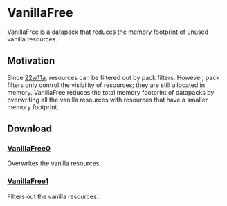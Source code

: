 # VanillaFree

VanillaFree is a datapack that reduces the memory footprint of unused vanilla resources.

## Motivation

Since [22w11a](https://www.minecraft.net/article/minecraft-snapshot-22w11a), resources can be filtered out by pack
filters. However, pack filters only control the visibility of resources; they are still allocated in memory. VanillaFree
reduces the total memory footprint of datapacks by overwriting all the vanilla resources with resources that have a
smaller memory footprint.

## Download

### [VanillaFree0](https://github.com/intsuc/VanillaFree/releases/latest/download/VanillaFree0.zip)

Overwrites the vanilla resources.

### [VanillaFree1](https://github.com/intsuc/VanillaFree/releases/latest/download/VanillaFree1.zip)

Filters out the vanilla resources.
